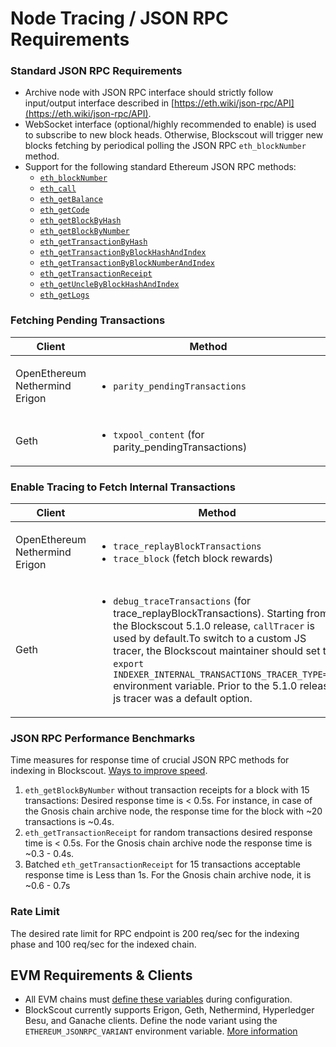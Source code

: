 # Node Tracing / JSON RPC Requirements

### Standard JSON RPC Requirements

* Archive node with JSON RPC interface should strictly follow input/output interface described in [https://eth.wiki/json-rpc/API](https://eth.wiki/json-rpc/API).
* WebSocket interface (optional/highly recommended to enable) is used to subscribe to new block heads. Otherwise, Blockscout will trigger new blocks fetching by periodical polling the JSON RPC `eth_blockNumber` method.
* Support for the following standard Ethereum JSON RPC methods:
  * [`eth_blockNumber`](https://eth.wiki/json-rpc/API#eth\_blocknumber)
  * [`eth_call`](https://eth.wiki/json-rpc/API#eth\_call)
  * [`eth_getBalance`](https://eth.wiki/json-rpc/API#eth\_getbalance)
  * [`eth_getCode`](https://eth.wiki/json-rpc/API#eth\_getcode)
  * [`eth_getBlockByHash`](https://eth.wiki/json-rpc/API#eth\_getblockbyhash)
  * [`eth_getBlockByNumber`](https://eth.wiki/json-rpc/API#eth\_getblockbynumber)
  * [`eth_getTransactionByHash`](https://eth.wiki/json-rpc/API#eth\_gettransactionbyhash)
  * [`eth_getTransactionByBlockHashAndIndex`](https://eth.wiki/json-rpc/API#eth\_gettransactionbyblockhashandindex)
  * [`eth_getTransactionByBlockNumberAndIndex`](https://eth.wiki/json-rpc/API#eth\_gettransactionbyblocknumberandindex)
  * [`eth_getTransactionReceipt`](https://eth.wiki/json-rpc/API#eth\_gettransactionreceipt)
  * [`eth_getUncleByBlockHashAndIndex`](https://eth.wiki/json-rpc/API#eth\_getunclebyblockhashandindex)
  * [`eth_getLogs`](https://eth.wiki/json-rpc/API#eth\_getlogs)

### **Fetching Pending Transactions**

| Client                                      | Method                                                                         |
| ------------------------------------------- | ------------------------------------------------------------------------------ |
| <p>OpenEthereum<br>Nethermind<br>Erigon</p> | <ul><li><code>parity_pendingTransactions</code></li></ul>                      |
| Geth                                        | <ul><li><code>txpool_content</code> (for parity_pendingTransactions)</li></ul> |

### Enable Tracing to Fetch Internal Transactions

| Client                                      | Method                                                                                                                                                                                                                                                                                                                                                                                                          |
| ------------------------------------------- | --------------------------------------------------------------------------------------------------------------------------------------------------------------------------------------------------------------------------------------------------------------------------------------------------------------------------------------------------------------------------------------------------------------- |
| <p>OpenEthereum<br>Nethermind<br>Erigon</p> | <ul><li><code>trace_replayBlockTransactions</code></li><li><code>trace_block</code> (fetch block rewards)</li></ul>                                                                                                                                                                                                                                                                                             |
| Geth                                        | <ul><li><code>debug_traceTransactions</code> (for trace_replayBlockTransactions). Starting from the Blockscout 5.1.0 release, <code>callTracer</code> is used by default.To switch to a custom JS tracer, the Blockscout maintainer should set the <code>export INDEXER_INTERNAL_TRANSACTIONS_TRACER_TYPE=js</code> environment variable. Prior to the 5.1.0 release, js tracer was a default option.</li></ul> |

### JSON RPC Performance Benchmarks

Time measures for response time of crucial JSON RPC methods for indexing in Blockscout. [Ways to improve speed](../../about/faqs.md#how-do-i-speed-up-my-self-hosted-instance).

1. `eth_getBlockByNumber` without transaction receipts for a block with 15 transactions: Desired response time is < 0.5s. For instance, in case of the Gnosis chain archive node, the response time for the block with \~20 transactions is \~0.4s.
2. `eth_getTransactionReceipt` for random transactions desired response time is < 0.5s. For the Gnosis chain archive node the response time is \~0.3 - 0.4s.
3. Batched `eth_getTransactionReceipt` for 15 transactions acceptable response time is Less than 1s. For the Gnosis chain archive node, it is \~0.6 - 0.7s

### Rate Limit

The desired rate limit for RPC endpoint is 200 req/sec for the indexing phase and 100 req/sec for the indexed chain.

## EVM Requirements & Clients

* All EVM chains must [define these variables](deployment-differences-between-chains.md) during configuration.
* BlockScout currently supports Erigon, Geth, Nethermind, Hyperledger Besu, and Ganache clients. Define the node variant using the `ETHEREUM_JSONRPC_VARIANT` environment variable. [More information](client-settings.md)
